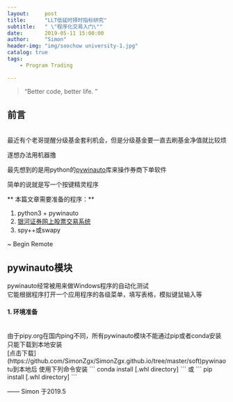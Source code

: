 ```yaml
---
layout:     post
title:      "LLT低延时择时指标研究"
subtitle:   " \"程序化交易入门\""
date:       2019-05-11 15:00:00
author:     "Simon"
header-img: "img/soochow university-1.jpg"
catalog: true
tags:
    - Program Trading

---
```

> “Better code, better life. ”


## 前言
<br /> 
最近有个老哥提醒分级基金套利机会，但是分级基金要一直去刷基金净值就比较烦

遂想办法用机器撸

最先想到的是用python的[pywinauto](https://pywinauto.readthedocs.io/en/latest/)库来操作券商下单软件

简单的说就是写一个按键精灵程序

** 本篇文章需要准备的程序：**   

1. python3 + pywinauto  
2. [银河证券网上股票交易系统](http://www.chinastock.com.cn/yhwz/service/download.shtml)
3. spy++或swapy  


<!-- begin merge (remove this line to resolve the conflict) -->
~ Begin Remote
## pywinauto模块
pywinauto经常被用来做Windows程序的自动化测试  
它能根据程序打开一个应用程序的各级菜单，填写表格，模拟键鼠输入等
<br /> 
#### 1. 环境准备
<br /> 
由于pipy.org在国内ping不同，所有pywinauto模块不能通过pip或者conda安装  
只能下载到本地安装 
<br>
[点击下载](https://github.com/SimonZgx/SimonZgx.github.io/tree/master/soft)pywinaotu到本地后  
使用下列命令安装
```
conda install [.whl directory]
```
或
```
pip install [.whl directory]
```


—— Simon 于2019.5
